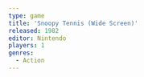 ```yaml
---
type: game
title: 'Snoopy Tennis (Wide Screen)'
released: 1982
editor: Nintendo
players: 1
genres:
  - Action
---
```

